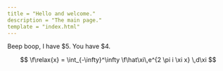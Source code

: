 ```yaml
---
title = "Hello and welcome."
description = "The main page."
template = "index.html"
---
```


Beep boop, I have $5. You have $4.

$$
\f\relax{x} = \int_{-\infty}^\infty
\f\hat\xi\,e^{2 \pi i \xi x}
\,d\xi
$$